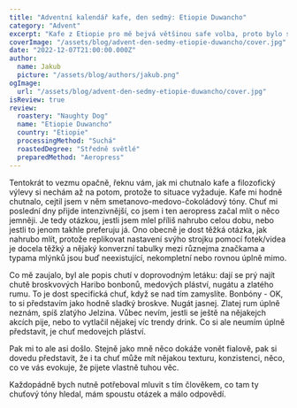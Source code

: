 ```yaml
---
title: "Adventní kalendář kafe, den sedmý: Etiopie Duwancho"
category: "Advent"
excerpt: "Kafe z Etiopie pro mě bejvá většinou safe volba, proto bylo sympatický, když jsem viděl, že tentokrát hype train dorazil hned zrána: další okno vede do Etiopie. Zvláštní bylo, že kdy jsem chtěl očuchat kafe ještě nenamletý z pytlíku, vonělo fialově. Nedokážu to popsat, ale kdyby fialová barva vydávala vůni a byl by pro ni potřeba nějakej vzorek pro vědecký účely, šlo by použít tohle kafe. Je to možná divné, ale to na tom nemění fakt, že to je pravda."
coverImage: "/assets/blog/advent-den-sedmy-etiopie-duwancho/cover.jpg"
date: "2022-12-07T21:00:00.000Z"
author:
  name: Jakub
  picture: "/assets/blog/authors/jakub.png"
ogImage:
  url: "/assets/blog/advent-den-sedmy-etiopie-duwancho/cover.jpg"
isReview: true
review:
  roastery: "Naughty Dog"
  name: "Etiopie Duwancho"
  country: "Etiopie"
  processingMethod: "Suchá"
  roastedDegree: "Středně světlé"
  preparedMethod: "Aeropress"
---
```


Tentokrát to vezmu opačně, řeknu vám, jak mi chutnalo kafe a filozofický výlevy si nechám až na potom, protože to situace vyžaduje. Kafe mi hodně chutnalo, cejtil jsem v něm smetanovo-medovo-čokoládový tóny. Chuť mi poslední dny přijde intenzivnější, co jsem i ten aeropress začal mlít o něco jemněji. Je tedy otázkou, jestli jsem mlel příliš nahrubo celou dobu, nebo jestli to jenom takhle preferuju já. Ono obecně je dost těžká otázka, jak nahrubo mlít, protože replikovat nastavení svýho strojku pomocí fotek/videa je docela těžký a nějaký konverzní tabulky mezi různejma značkama a typama mlýnků jsou buď neexistující, nekompletní nebo rovnou úplně mimo.

Co mě zaujalo, byl ale popis chutí v doprovodným letáku: dají se prý najít chutě broskvových Haribo bonbonů, medových pláství, nugátu a zlatého rumu. To je dost specifická chuť, když se nad tím zamyslíte. Bonbóny - OK, to si představím jako hodně sladký broskve. Nugát jasnej. Zlatej rum úplně neznám, spíš zlatýho Jelzina. Vůbec nevím, jestli se ještě na nějakejch akcích pije, nebo to vytlačil nějakej víc trendy drink. Co si ale neumím úplně představit, je chuť medovejch pláství.

Pak mi to ale asi došlo. Stejně jako mně něco dokáže vonět fialově, pak si dovedu představit, že i ta chuť může mít nějakou texturu, konzistenci, něco, co ve vás evokuje, že pijete vlastně tuhou věc.

Každopádně bych nutně potřeboval mluvit s tím člověkem, co tam ty chuťový tóny hledal, mám spoustu otázek a málo odpovědí.
